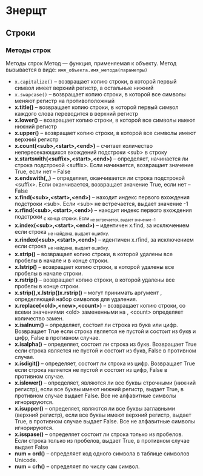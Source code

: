 # Знерщт


## Строки
### Методы строк
Методы строк
Метод — функция, применяемая к объекту. Метод вызывается в виде: 
`имя_объекта.имя_метода(параметры)`
- `x.capitalize()` – возвращает копию строки, в которой первый символ имеет верхний регистр, а остальные нижний
- `x.swapcase()` – возвращает копию строки, в которой все символы меняют регистр на противоположный
- **x.title()** – возвращает копию строки, в которой первый символ каждого слова переводится в  верхний регистр
- **x.lower()** – возвращает копию строки, в которой все символы имеют нижний регистр 
- **x.upper()** – возвращает копию строки, в которой все символы имеют верхний регистр 
- **x.count(\<sub>,\<start>,\<end>)** – считает количество непересекающихся вхождений подстроки \<sub> в строку
- **x.startswith(\<suffix>,\<start>,\<end>)** – определяет, начинается ли строка подстрокой \<suffix>. Если начинается, возвращает значение  True, если нет – False
- **x.endswith(<suffix>,<start>,<end>)** – определяет, оканчивается ли строка подстрокой \<suffix>. Если оканчивается, возвращает значение  True, если нет – False
- **x.find(\<sub>,\<start>,\<end>)** – находит индекс первого вхождения подстроки \<sub>. Если \<sub> не встречается, выдает значение -1 
- **x.rfind(\<sub>,\<start>,\<end>)** – находит индекс первого вхождения подстроки <sub> с конца строки. Если <sub> не встречается, выдает значение -1 
- **x.index(\<sub>,\<start>,\<end>)** – идентичен x.find, за исключением если строка <sub> не найдена, выдает ошибку.
- **x.rindex(\<sub>,\<start>,\<end>)** – идентичен x.rfind, за исключением если строка <sub> не найдена, выдает ошибку.
- **x.strip()** – возвращает копию строки, в которой удалены все пробелы в начале и в конце строки.
- **x.lstrip()** – возвращает копию строки, в которой удалены все пробелы в начале строки.
- **x.rstrip()** – возвращает копию строки, в которой удалены все пробелы в конце строки.
- **x.strip(),x.lstrip()x.rstrip()** – могут принимать аргумент <chars>, определяющей набор символов для удаления.
- **x.replace(\<old>,\<new>,\<count>)** – возвращает копию строки, со всеми значениями \<old> замененными на <new>, \<count> определяет количество замен.
- **x.isalnum()** – определяет, состоит ли строка из букв или цифр. Возвращает True если строка является не пустой и состоит из букв и цифр, False в противном случае.
- **x.isalpha()** – определяет, состоит ли строка из букв. Возвращает True если строка является не пустой и состоит из букв, False в противном случае.
- **x.isdigit()** – определяет, состоит ли строка из цифр. Возвращает True если строка является не пустой и состоит из цифр, False в противном случае.
- **x.islower()** – определяет, являются ли все буквы строчными (нижний регистр), если все буквы имеют нижний регистр, выдает True, в противном случае выдает False. Все не алфавитные символы игнорируются.
- **x.isupper()** – определяет, являются ли все буквы заглавными (верхний регистр), если все буквы имеют верхний регистр, выдает True, в противном случае выдает False. Все не алфавитные символы игнорируются.
- **x.isspase()** – определяет состоит ли строка только из пробелов. Если строка только из пробелов, выдает True, в противном случае выдает False
- **num = ord()** – определяет код одного символа в таблице символов Unicode.
- **num = crh()** – определяет по числу  сам символ.

